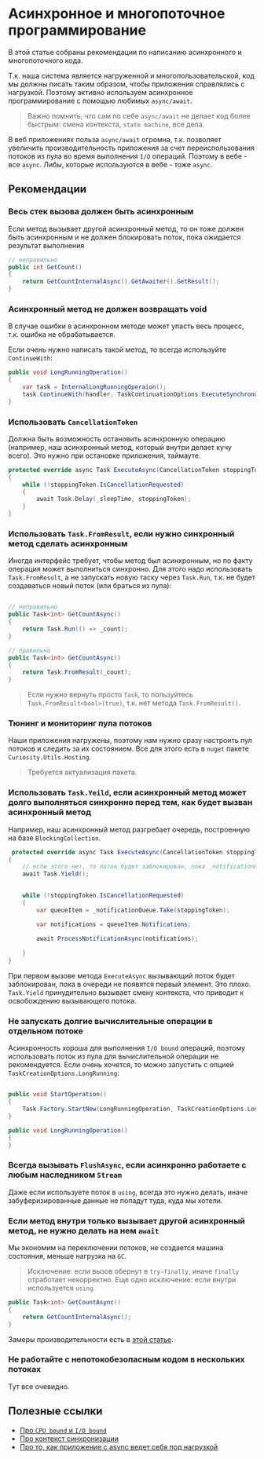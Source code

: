 # Асинхронное и многопоточное программирование

В этой статье собраны рекомендации по написанию асинхронного и многопоточного кода.

Т.к. наша система является нагруженной и многопользовательской, код мы должны писать таким образом, 
чтобы приложения справлялись с нагрузкой. 
Поэтому активно используем асинхронное программирование с помощью любимых `async/await`.

> Важно помнить, что сам по себе `async/await` не делает код более быстрым: смена контекста, `state machine`, все дела.

В веб приложениях польза `async/await` огромна, т.к. позволяет увеличить производительность приложения за счет переиспользования потоков из пула 
во время выполнения `I/O` операций. Поэтому в вебе - все `async`. Либы, которые используются в вебе - тоже `async`.

## Рекомендации

### Весь стек вызова должен быть асинхронным

Если метод вызывает другой асинхронный метод, то он тоже должен быть асинхронным и не 
должен блокировать поток, пока ожидается результат выполнения

```csharp
// неправильно
public int GetCount()
{
    return GetCountInternalAsync().GetAwaiter().GetResult();
}

```

### Асинхронный метод не должен возвращать void

В случае ошибки в асинхронном методе может упасть весь процесс, т.к. ошибка не обрабатывается.

Если очень нужно написать такой метод, то всегда используйте `ContinueWith`:

```csharp
public void LongRunningOperation()
{
    var task = InternalLongRunningOperaion();
    task.ContinueWith(handler, TaskContinuationOptions.ExecuteSynchronously | TaskContinuationOptions.OnlyOnFaulted);
}
```

### Использовать `CancellationToken`

Должна быть возможность остановить асинхронную операцию (например, наш асинхронный метод, 
который внутри делает кучу всего). Это нужно при остановке приложения, таймауте.  

```csharp
protected override async Task ExecuteAsync(CancellationToken stoppingToken)
{
    while (!stoppingToken.IsCancellationRequested)
    {
        await Task.Delay(_sleepTime, stoppingToken);
    }
}
```

### Использовать `Task.FromResult`, если нужно синхронный метод сделать асинхронным

Иногда интерфейс требует, чтобы метод был асинхронным, но по факту операция может выполниться синхронно. 
Для этого надо использовать `Task.FromResult`, а не запускать новую таску через `Task.Run`, 
т.к. не будет создаваться новый поток (или браться из пула):

```csharp

// неправильно
public Task<int> GetCountAsync()
{
    return Task.Run(() => _count);
}

// правильно
public Task<int> GetCountAsync()
{
    return Task.FromResult(_count);
}

```
> Если нужно вернуть просто `Task`, то пользуйтесь `Task.FromResult<bool>(true)`, т.к. нет метода `Task.FromResult()`.

### Тюнинг и мониторинг пула потоков

Наши приложения нагружены, поэтому нам нужно сразу настроить пул потоков и следить за их состоянием. 
Все для этого есть в `nuget` пакете `Curiosity.Utils.Hosting`.

> Требуется актуализация пакета.

### Использовать `Task.Yeild`, если асинхронный метод может долго выполняться синхронно перед тем, как будет вызван асинхронный метод

Например, наш асинхронный метод разгребает очередь, построенную на базе `BlockingCollection`. 

```csharp
 protected override async Task ExecuteAsync(CancellationToken stoppingToken)
{
    // если этого нет, то поток будет заблокирован, пока _notificationQueue.Take не вернет результат
    await Task.Yield();
    

    while (!stoppingToken.IsCancellationRequested)
    {
        var queueItem = _notificationQueue.Take(stoppingToken);

        var notifications = queueItem.Notifications;
       
        await ProcessNotificationAsync(notifications);
    
    }
}
```

При первом вызове метода `ExecuteAsync` вызывающий поток будет заблокирован, пока в очереди не появятся первый элемент. Это плохо.
`Task.Yield` принудительно вызывает смену контекста, что приводит к освобождению вызывающего потока.  

### Не запускать долгие вычислительные операции в отдельном потоке

Асинхронность хороша для выполнения `I/O bound` операций, поэтому использовать поток из пула для вычислительной операции не рекомендуется.
Если очень хочется, то можно запустить с опцией `TaskCreationOptions.LongRunning`:

```csharp

public void StartOperation()
{
    Task.Factory.StartNew(LongRunningOperation, TaskCreationOptions.LongRunning);
}

public void LongRunningOperation()
{
}

```

### Всегда вызывать `FlushAsync`, если асинхронно работаете с любым наследником `Stream`

Даже если используете поток в `using`, всегда это нужно делать, иначе забуферизированные данные не попадут туда, куда мы хотели.

### Если метод внутри только вызывает другой асинхронный метод, не нужно делать на нем `await` 

Мы экономим на переключении потоков, не создается машина состояния, меньше нагрузка на `GC`.

> Исключение: если вызов обернут в `try-finally`, иначе `finally` отработает некорректно.
> Еще одно исключение: если внутри используется `using`.

```csharp
public Task<int> GetCountAsync()
{
    return GetCountInternalAsync();
}
```

Замеры производительности есть в [этой статье](https://www.tabsoverspaces.com/233659-do-not-await-what-does-not-need-to-be-awaited).

### Не работайте с непотокобезопасным кодом в нескольких потоках

Тут все очевидно.

## Полезные ссылки

- [Про `CPU bound` и `I/O bound`](https://www.infoworld.com/article/3201030/understand-the-net-clr-thread-pool.html)
- [Про контекст синхронизации](http://hamidmosalla.com/2018/06/24/what-is-synchronizationcontext/)
- [Про то, как приложение с async ведет себя под нагрузкой](https://habr.com/en/company/dododev/blog/461081/)